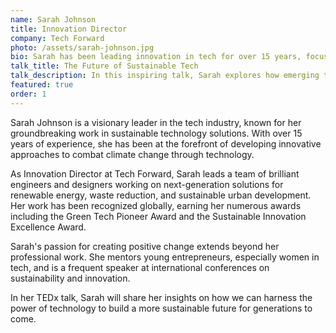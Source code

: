 ```yaml
---
name: Sarah Johnson
title: Innovation Director
company: Tech Forward
photo: /assets/sarah-johnson.jpg
bio: Sarah has been leading innovation in tech for over 15 years, focusing on sustainable technology solutions that can make a real impact on climate change and social inequality.
talk_title: The Future of Sustainable Tech
talk_description: In this inspiring talk, Sarah explores how emerging technologies can be leveraged to create a more sustainable future, sharing real-world examples and actionable insights for entrepreneurs and innovators.
featured: true
order: 1
---
```


Sarah Johnson is a visionary leader in the tech industry, known for her groundbreaking work in sustainable technology solutions. With over 15 years of experience, she has been at the forefront of developing innovative approaches to combat climate change through technology.

As Innovation Director at Tech Forward, Sarah leads a team of brilliant engineers and designers working on next-generation solutions for renewable energy, waste reduction, and sustainable urban development. Her work has been recognized globally, earning her numerous awards including the Green Tech Pioneer Award and the Sustainable Innovation Excellence Award.

Sarah's passion for creating positive change extends beyond her professional work. She mentors young entrepreneurs, especially women in tech, and is a frequent speaker at international conferences on sustainability and innovation.

In her TEDx talk, Sarah will share her insights on how we can harness the power of technology to build a more sustainable future for generations to come.